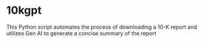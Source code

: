 # 10kgpt

This Python script automates the process of downloading a 10-K report and utilizes Gen AI to generate a concise summary of the report
